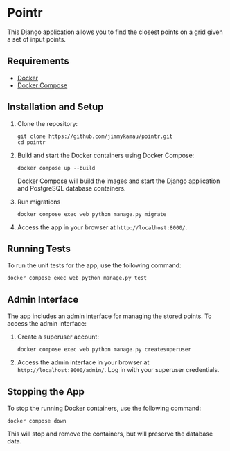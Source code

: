 # Pointr

This Django application allows you to find the closest points on a grid given a set of input points.

## Requirements

- [Docker](https://www.docker.com/)
- [Docker Compose](https://docs.docker.com/compose/)

## Installation and Setup

1. Clone the repository:

   ```shell
   git clone https://github.com/jimmykamau/pointr.git
   cd pointr
   ```

3. Build and start the Docker containers using Docker Compose:

   ```shell
   docker compose up --build
   ```

   Docker Compose will build the images and start the Django application and PostgreSQL database containers.

4. Run migrations

    ```shell
    docker compose exec web python manage.py migrate
    ```

5. Access the app in your browser at `http://localhost:8000/`.

## Running Tests

To run the unit tests for the app, use the following command:

```shell
docker compose exec web python manage.py test
```

## Admin Interface

The app includes an admin interface for managing the stored points. To access the admin interface:

1. Create a superuser account:

   ```shell
   docker compose exec web python manage.py createsuperuser
   ```

2. Access the admin interface in your browser at `http://localhost:8000/admin/`. Log in with your superuser credentials.

## Stopping the App

To stop the running Docker containers, use the following command:

```shell
docker compose down
```

This will stop and remove the containers, but will preserve the database data.

